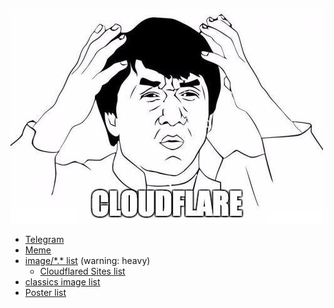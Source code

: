 ![](watcloudflare.jpg)


- [Telegram](telegram/)
- [Meme](meme/)
- [image/\*.\* list](images.md) (warning: heavy)
  - [Cloudflared Sites list](cloudflared-sites/index.md)
- [classics image list](../subfiles/classics/img/README.md)
- [Poster list](poster/README.md)
